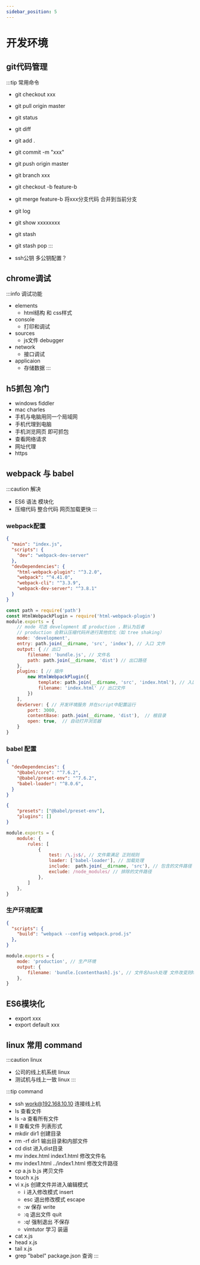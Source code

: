 ```yaml
---
sidebar_position: 5
---
```


# 开发环境

## git代码管理
:::tip 常用命令
- git checkout xxx
- git pull origin master
- git status
- git diff
- git add .
- git commit -m "xxx"
- git push origin master
- git branch xxx
- git checkout -b feature-b 
- git merge feature-b 将xxx分支代码 合并到当前分支
- git log
- git show xxxxxxxx
- git stash
- git stash pop
:::

- ssh公钥 多公钥配置？

## chrome调试
:::info 调试功能
- elements
  - html结构 和 css样式
- console
  - 打印和调试
- sources
  - js文件 debugger
- network
  - 接口调试
- applicaion
  - 存储数据
:::


## h5抓包 冷门
- windows fiddler
- mac charles
- 手机与电脑用同一个局域网
- 手机代理到电脑
- 手机浏览网页 即可抓包
- 查看网络请求
- 网址代理
- https

## webpack 与 babel
:::caution 解决
- ES6 语法 模块化
- 压缩代码 整合代码 网页加载更快
:::
### webpack配置
```json title='package.json'
{
  "main": "index.js",
  "scripts": {
    "dev": "webpack-dev-server"
  },
  "devDependencies": {
    "html-webpack-plugin": "^3.2.0",
    "webpack": "^4.41.0",
    "webpack-cli": "^3.3.9",
    "webpack-dev-server": "^3.8.1"
  }
}
```
```js title='webpack.config.js'
const path = require('path')
const HtmlWebpackPlugin = require('html-webpack-plugin')
module.exports = {
    // mode 可选 development 或 production ，默认为后者
    // production 会默认压缩代码并进行其他优化（如 tree shaking）
    mode: 'development',
    entry: path.join(__dirname, 'src', 'index'), // 入口 文件
    output: { // 出口
        filename: 'bundle.js', // 文件名
        path: path.join(__dirname, 'dist') // 出口路径
    },
    plugins: [ // 插件
        new HtmlWebpackPlugin({
            template: path.join(__dirname, 'src', 'index.html'), // 入口模版
            filename: 'index.html' // 出口文件
        })
    ],
    devServer: { // 开发环境服务 并在script中配置运行
        port: 3000,
        contentBase: path.join(__dirname, 'dist'),  // 根目录
        open: true,  // 自动打开浏览器
    }
}
```

### babel 配置
```json title='package.json'
{
  "devDependencies": {
    "@babel/core": "^7.6.2",
    "@babel/preset-env": "^7.6.2",
    "babel-loader": "^8.0.6",
  }
}
```
```json title='.babelrc'
{
    "presets": ["@babel/preset-env"],
    "plugins": []
}
```
```js title='webpack.config.js'
module.exports = {
    module: {
        rules: [
            {
                test: /\.js$/, // 文件需满足 正则规则
                loader: ['babel-loader'], // 加载处理
                include:  path.join(__dirname, 'src'), // 包含的文件路径
                exclude: /node_modules/ // 排除的文件路径
            },
        ]
    },
}
```

### 生产环境配置
```json title='package.json' {3}
{
  "scripts": {
    "build": "webpack --config webpack.prod.js"
  },
}
```
```js title='webpack.prod.js' {2,4}
module.exports = {
    mode: 'production', // 生产环境
    output: {
        filename: 'bundle.[contenthash].js', // 文件名hash处理 文件改变则hash改变
    },
}

```

## ES6模块化
- export xxx
- export default xxx

## linux 常用 command
:::caution linux
- 公司的线上机系统 linux
- 测试机与线上一致 linux
:::

:::tip command
- ssh work@192.168.10.10 连接线上机
- ls 查看文件
- ls -a 查看所有文件
- ll 查看文件 列表形式
- mkdir dir1 创建目录
- rm -rf dir1 输出目录和内部文件
- cd dist 进入dist目录
- mv index.html index1.html 修改文件名
- mv index1.html ../index1.html 修改文件路径
- cp a.js b.js 拷贝文件
- touch x.js
- vi x.js 创建文件并进入编辑模式
  - i 进入修改模式 insert
  - esc 退出修改模式 escape
  - :w 保存 write 
  - :q 退出文件 quit
  - :q! 强制退出 不保存
  - vimtutor 学习 装逼
- cat x.js
- head x.js
- tail x.js
- grep "babel" package.json 查询
:::